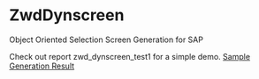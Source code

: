 # ZwdDynscreen 

Object Oriented Selection Screen Generation for SAP

Check out report zwd_dynscreen_test1 for a simple demo. [Sample Generation Result](https://gist.github.com/thedoginthewok/141e0c83df0e054d0f839596afcce016)
